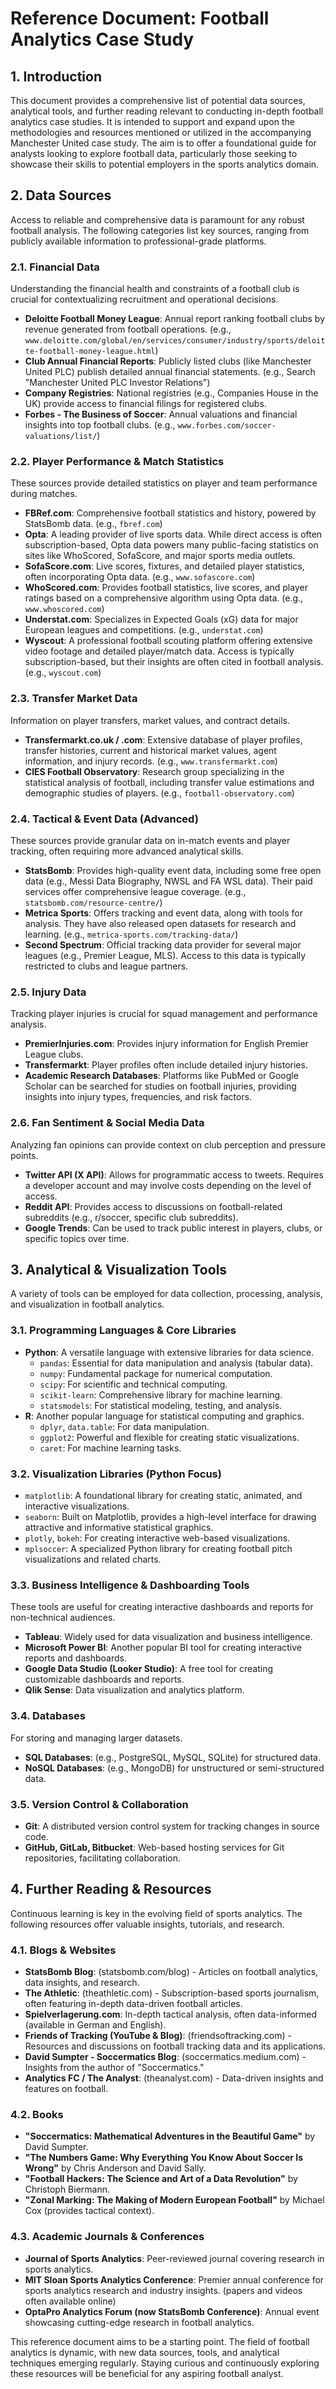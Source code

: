 # Reference Document: Football Analytics Case Study

## 1. Introduction

This document provides a comprehensive list of potential data sources, analytical tools, and further reading relevant to conducting in-depth football analytics case studies. It is intended to support and expand upon the methodologies and resources mentioned or utilized in the accompanying Manchester United case study. The aim is to offer a foundational guide for analysts looking to explore football data, particularly those seeking to showcase their skills to potential employers in the sports analytics domain.

## 2. Data Sources

Access to reliable and comprehensive data is paramount for any robust football analysis. The following categories list key sources, ranging from publicly available information to professional-grade platforms.

### 2.1. Financial Data

Understanding the financial health and constraints of a football club is crucial for contextualizing recruitment and operational decisions.

*   **Deloitte Football Money League**: Annual report ranking football clubs by revenue generated from football operations. (e.g., `www.deloitte.com/global/en/services/consumer/industry/sports/deloitte-football-money-league.html`)
*   **Club Annual Financial Reports**: Publicly listed clubs (like Manchester United PLC) publish detailed annual financial statements. (e.g., Search "Manchester United PLC Investor Relations")
*   **Company Registries**: National registries (e.g., Companies House in the UK) provide access to financial filings for registered clubs.
*   **Forbes - The Business of Soccer**: Annual valuations and financial insights into top football clubs. (e.g., `www.forbes.com/soccer-valuations/list/`)

### 2.2. Player Performance & Match Statistics

These sources provide detailed statistics on player and team performance during matches.

*   **FBRef.com**: Comprehensive football statistics and history, powered by StatsBomb data. (e.g., `fbref.com`)
*   **Opta**: A leading provider of live sports data. While direct access is often subscription-based, Opta data powers many public-facing statistics on sites like WhoScored, SofaScore, and major sports media outlets.
*   **SofaScore.com**: Live scores, fixtures, and detailed player statistics, often incorporating Opta data. (e.g., `www.sofascore.com`)
*   **WhoScored.com**: Provides football statistics, live scores, and player ratings based on a comprehensive algorithm using Opta data. (e.g., `www.whoscored.com`)
*   **Understat.com**: Specializes in Expected Goals (xG) data for major European leagues and competitions. (e.g., `understat.com`)
*   **Wyscout**: A professional football scouting platform offering extensive video footage and detailed player/match data. Access is typically subscription-based, but their insights are often cited in football analysis. (e.g., `wyscout.com`)

### 2.3. Transfer Market Data

Information on player transfers, market values, and contract details.

*   **Transfermarkt.co.uk / .com**: Extensive database of player profiles, transfer histories, current and historical market values, agent information, and injury records. (e.g., `www.transfermarkt.com`)
*   **CIES Football Observatory**: Research group specializing in the statistical analysis of football, including transfer value estimations and demographic studies of players. (e.g., `football-observatory.com`)

### 2.4. Tactical & Event Data (Advanced)

These sources provide granular data on in-match events and player tracking, often requiring more advanced analytical skills.

*   **StatsBomb**: Provides high-quality event data, including some free open data (e.g., Messi Data Biography, NWSL and FA WSL data). Their paid services offer comprehensive league coverage. (e.g., `statsbomb.com/resource-centre/`)
*   **Metrica Sports**: Offers tracking and event data, along with tools for analysis. They have also released open datasets for research and learning. (e.g., `metrica-sports.com/tracking-data/`)
*   **Second Spectrum**: Official tracking data provider for several major leagues (e.g., Premier League, MLS). Access to this data is typically restricted to clubs and league partners.

### 2.5. Injury Data

Tracking player injuries is crucial for squad management and performance analysis.

*   **PremierInjuries.com**: Provides injury information for English Premier League clubs.
*   **Transfermarkt**: Player profiles often include detailed injury histories.
*   **Academic Research Databases**: Platforms like PubMed or Google Scholar can be searched for studies on football injuries, providing insights into injury types, frequencies, and risk factors.

### 2.6. Fan Sentiment & Social Media Data

Analyzing fan opinions can provide context on club perception and pressure points.

*   **Twitter API (X API)**: Allows for programmatic access to tweets. Requires a developer account and may involve costs depending on the level of access.
*   **Reddit API**: Provides access to discussions on football-related subreddits (e.g., r/soccer, specific club subreddits).
*   **Google Trends**: Can be used to track public interest in players, clubs, or specific topics over time.

## 3. Analytical & Visualization Tools

A variety of tools can be employed for data collection, processing, analysis, and visualization in football analytics.

### 3.1. Programming Languages & Core Libraries

*   **Python**: A versatile language with extensive libraries for data science.
    *   `pandas`: Essential for data manipulation and analysis (tabular data).
    *   `numpy`: Fundamental package for numerical computation.
    *   `scipy`: For scientific and technical computing.
    *   `scikit-learn`: Comprehensive library for machine learning.
    *   `statsmodels`: For statistical modeling, testing, and analysis.
*   **R**: Another popular language for statistical computing and graphics.
    *   `dplyr`, `data.table`: For data manipulation.
    *   `ggplot2`: Powerful and flexible for creating static visualizations.
    *   `caret`: For machine learning tasks.

### 3.2. Visualization Libraries (Python Focus)

*   `matplotlib`: A foundational library for creating static, animated, and interactive visualizations.
*   `seaborn`: Built on Matplotlib, provides a high-level interface for drawing attractive and informative statistical graphics.
*   `plotly`, `bokeh`: For creating interactive web-based visualizations.
*   `mplsoccer`: A specialized Python library for creating football pitch visualizations and related charts.

### 3.3. Business Intelligence & Dashboarding Tools

These tools are useful for creating interactive dashboards and reports for non-technical audiences.

*   **Tableau**: Widely used for data visualization and business intelligence.
*   **Microsoft Power BI**: Another popular BI tool for creating interactive reports and dashboards.
*   **Google Data Studio (Looker Studio)**: A free tool for creating customizable dashboards and reports.
*   **Qlik Sense**: Data visualization and analytics platform.

### 3.4. Databases

For storing and managing larger datasets.

*   **SQL Databases**: (e.g., PostgreSQL, MySQL, SQLite) for structured data.
*   **NoSQL Databases**: (e.g., MongoDB) for unstructured or semi-structured data.

### 3.5. Version Control & Collaboration

*   **Git**: A distributed version control system for tracking changes in source code.
*   **GitHub, GitLab, Bitbucket**: Web-based hosting services for Git repositories, facilitating collaboration.

## 4. Further Reading & Resources

Continuous learning is key in the evolving field of sports analytics. The following resources offer valuable insights, tutorials, and research.

### 4.1. Blogs & Websites

*   **StatsBomb Blog**: (statsbomb.com/blog) - Articles on football analytics, data insights, and research.
*   **The Athletic**: (theathletic.com) - Subscription-based sports journalism, often featuring in-depth data-driven football articles.
*   **Spielverlagerung.com**: In-depth tactical analysis, often data-informed (available in German and English).
*   **Friends of Tracking (YouTube & Blog)**: (friendsoftracking.com) - Resources and discussions on football tracking data and its applications.
*   **David Sumpter - Soccermatics Blog**: (soccermatics.medium.com) - Insights from the author of "Soccermatics."
*   **Analytics FC / The Analyst**: (theanalyst.com) - Data-driven insights and features on football.

### 4.2. Books

*   **"Soccermatics: Mathematical Adventures in the Beautiful Game"** by David Sumpter.
*   **"The Numbers Game: Why Everything You Know About Soccer Is Wrong"** by Chris Anderson and David Sally.
*   **"Football Hackers: The Science and Art of a Data Revolution"** by Christoph Biermann.
*   **"Zonal Marking: The Making of Modern European Football"** by Michael Cox (provides tactical context).

### 4.3. Academic Journals & Conferences

*   **Journal of Sports Analytics**: Peer-reviewed journal covering research in sports analytics.
*   **MIT Sloan Sports Analytics Conference**: Premier annual conference for sports analytics research and industry insights. (papers and videos often available online)
*   **OptaPro Analytics Forum (now StatsBomb Conference)**: Annual event showcasing cutting-edge research in football analytics.

This reference document aims to be a starting point. The field of football analytics is dynamic, with new data sources, tools, and analytical techniques emerging regularly. Staying curious and continuously exploring these resources will be beneficial for any aspiring football analyst.
